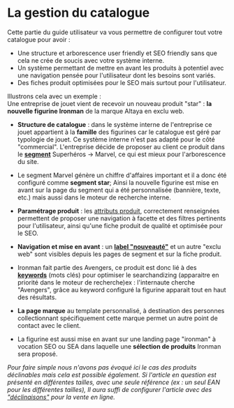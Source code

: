 # La gestion du catalogue

Cette partie du guide utilisateur va vous permettre de configurer tout votre catalogue pour avoir : 
- Une structure et arborescence user friendly et SEO friendly sans que cela ne crée de soucis avec votre système interne.
- Un système permettant de mettre en avant les produits à potentiel avec une navigation pensée pour l'utilisateur dont les besoins sont variés.
- Des fiches produit optimisées pour le SEO mais surtout pour l'utilisateur. 

Illustrons cela avec un exemple :  
Une entreprise de jouet vient de recevoir un nouveau produit "star" : **la nouvelle figurine Ironman** de la marque Altaya en exclu web.

- **Structure de catalogue** : dans le système interne de l'entreprise ce jouet appartient à la **famille** des figurines car le catalogue est géré par typologie de jouet. Ce système interne n'est pas adapté pour le côté "commercial". L'entreprise décide de proposer au client ce produit  dans le [**segment**](https://aide.altazion.com/fr-fr/guide/referencer/segments/index.html) Superhéros -> Marvel, ce qui est mieux pour l'arborescence du site.
- Le segment Marvel génère un chiffre d'affaires important et il a donc été configuré comme **segment star**; Ainsi la nouvelle figurine est mise en avant sur la page du segment qui a été personnalisée (bannière, texte, etc.) mais aussi dans le moteur de recherche interne.
- **Paramétrage produit** : les [attributs produit](https://aide.altazion.com/fr-fr\guide\referencer\attributs.html), correctement renseignées permettent de proposer une navigation à facette et des filtres pertinents pour l'utilisateur, ainsi qu'une fiche produit de qualité et optimisée pour le SEO. 
- **Navigation et mise en avant** : un [**label "nouveauté"**](https://aide.altazion.com/fr-fr\guide\referencer\tag-label.html) et un autre "exclu web" sont visibles depuis les pages de segment et sur la fiche produit.
- Ironman fait partie des Avengers, ce produit est donc lié à des [**keywords**](https://aide.altazion.com/fr-fr\guide\referencer\Keywords.html) (mots clés) pour optimiser le searchandizing (apparaitre en priorité dans le moteur de recherche)ex : l'internaute cherche "Avengers", grâce au keyword configuré la figurine apparait tout en haut des résultats.

- **La page marque** au template personnalisé, à destination des personnes collectionnant spécifiquement cette marque permet un autre point de contact avec le client. 
- La figurine est aussi mise en avant sur une landing page "ironman" à vocation SEO ou SEA dans laquelle une **sélection de produits** Ironman sera proposé.

_Pour faire simple nous n'avons pas évoqué ici le cas des produits déclinables mais cela est possible également.
Si l'article en question est présenté en différentes tailles, avec une seule référence (ex : un seul EAN pour les différentes tailles), Il aura suffi de configurer l'article avec des ["déclinaisons"](https://aide.altazion.com\fr-fr\guide\referencer\articles\declinables.html) pour la vente en ligne._




